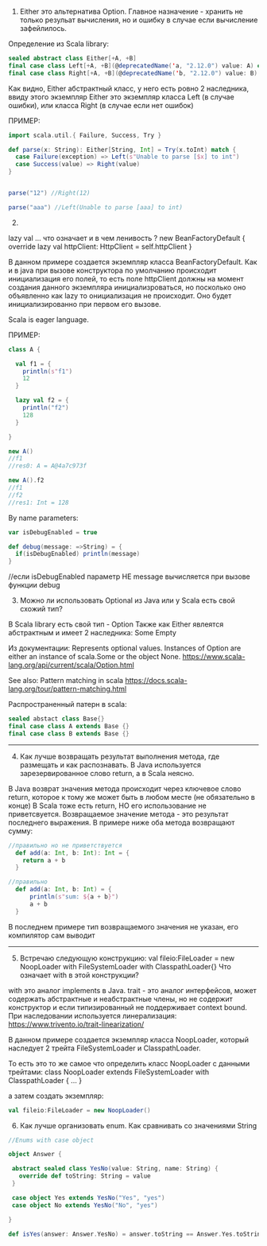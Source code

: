 1. Either это альтернатива Option. Главное назначение - хранить не только резульат вычисления,
но и ошибку в случае если вычисление зафейлилось.

Определение из Scala library:
```scala
sealed abstract class Either[+A, +B]
final case class Left[+A, +B](@deprecatedName('a, "2.12.0") value: A) extends Either[A, B]
final case class Right[+A, +B](@deprecatedName('b, "2.12.0") value: B) extends Either[A, B]
```

Как видно, Either абстрактный класс, у него есть ровно 2 наследника,
ввиду этого экземпляр Either это экземпляр класса  Left (в случае ошибки),
или класса Right (в случае если нет ошибок)


ПРИМЕР:
```scala
import scala.util.{ Failure, Success, Try }

def parse(x: String): Either[String, Int] = Try(x.toInt) match {
  case Failure(exception) => Left(s"Unable to parse [$x] to int")
  case Success(value) => Right(value)
}


parse("12") //Right(12)

parse("aaa") //Left(Unable to parse [aaa] to int)
```

2.
lazy val ... что означает и в чем ленивость ?
new BeanFactoryDefault {
	override lazy val httpClient: HttpClient = self.httpClient
}

 В данном примере создается экземпляр класса BeanFactoryDefault. Как и в java при вызове конструктора
 по умолчанию происходит инициализация его полей, то есть поле httpClient должны на момент создания данного
 экземпляра инициализроваться, но посколько оно объявленно как lazy то онициализация не происходит.
 Оно будет инициализированно при первом его вызове.

Scala is eager language.

ПРИМЕР:
```scala
class A {

  val f1 = {
    println(s"f1")
    12
  }

  lazy val f2 = {
    println("f2")
    128
  }

}

new A()
//f1
//res0: A = A@4a7c973f

new A().f2
//f1
//f2
//res1: Int = 128
```


By name parameters:

```scala
var isDebugEnabled = true

def debug(message: =>String) = {
  if(isDebugEnabled) println(message)
}
```
//если isDebugEnabled параметр НЕ message вычисляется при вызове функции debug

3. Можно ли использовать Optional из Java или у Scala есть свой схожий тип?

В Scala library есть свой тип - Option
Также как Either явлеятся абстрактным и имеет 2 наследника:
 	Some
	Empty

Из документации:
Represents optional values. Instances of Option are either an instance of scala.Some or the object None.
https://www.scala-lang.org/api/current/scala/Option.html


See also:
Pattern matching in scala
https://docs.scala-lang.org/tour/pattern-matching.html


Распространенный патерн в scala:
```scala
sealed abstact class Base{}
final case class A extends Base {}
final case class B extends Base {}
```

--------------------------------------------------
4. Как лучше возвращать результат выполнения метода, где размещать и как распознавать.
В Java используется зарезервированное слово return, а в Scala неясно.

В Java  возврат значения метода происходит через ключевое слово return,
 которое к тому же может быть в любом месте (не обязательно в конце)
В Scala тоже есть return, НО его использование не приветсвуется. Возвращаемое значение метода -
 это результат последнего выражения.
 В примере ниже оба метода возвращают сумму:

```scala
//правильно но не приветствуется
  def add(a: Int, b: Int): Int = {
   	return a + b
  }

//правильно
  def add(a: Int, b: Int) = {
      println(s"sum: ${a + b}")
      a + b
  }
 ```

В последнем примере тип возвращаемого значения не указан, его компилятор сам выводит


--------------------------------------------------
5. Встречаю следующую конструкцию:
val fileio:FileLoader = new NoopLoader with FileSystemLoader with ClasspathLoader{}
Что означает with в этой конструкции?

with это аналог implements в Java.
trait  - это аналог интерфейсов, может содержать абстрактные и неабстрактные члены,
но не содержит конструктор и если типизированный не поддерживает context bound.
При наследовании используется линерализация:
https://www.trivento.io/trait-linearization/

В данном примере создается экземпляр класса NoopLoader,
который наследует 2 трейта FileSystemLoader и ClasspathLoader.

То есть это то же самое что определить класс NoopLoader с данными трейтами:
class NoopLoader extends FileSystemLoader with ClasspathLoader {  ... }

 а затем создать экземпляр:
 ```scala
 val fileio:FileLoader = new NoopLoader()
 ```




 6. Как лучше организовать enum. Как сравнивать со значениями String

 ```scala
 //Enums with case object

object Answer {

  abstract sealed class YesNo(value: String, name: String) {
    override def toString: String = value
  }

  case object Yes extends YesNo("Yes", "yes")
  case object No extends YesNo("No", "yes")

}

def isYes(answer: Answer.YesNo) = answer.toString == Answer.Yes.toString

 ```

